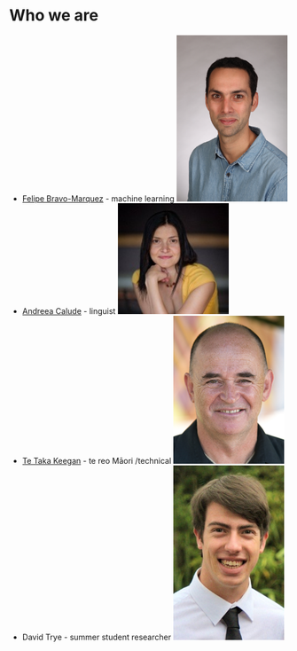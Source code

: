 # Who we are
* [Felipe Bravo-Marquez](https://felipebravom.com/) - machine learning   <img src="../pics/FelipeBravo.jpg" alt="Felipe" width="200"/>
* [Andreea Calude](https://www.calude.net/andreea/) - linguist <img src="../pics/AndreeaCalude.jpg" alt="Andreea" width="200"/>
* [Te Taka Keegan](https://www.cms.waikato.ac.nz/people/tetaka) - te reo Māori /technical <img src="../pics/TeTaka.jpg" alt="TeTaka" width="200"/>
* David Trye - summer student researcher <img src="../pics/DavidTrye.jpg" alt="David" width="200"/>






